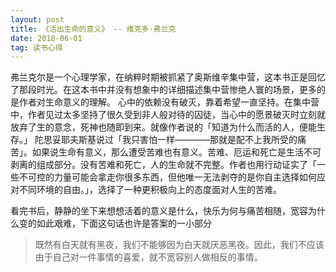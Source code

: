 ```yaml
---
layout: post
title: 《活出生命的意义》 -- 维克多·弗兰克 
date: 2018-06-01
tag: 读书心得
---
```


弗兰克尔是一个心理学家，在纳粹时期被抓紧了奥斯维辛集中营，这本书正是回忆了那段时光。在这本书中并没有想象中的详细描述集中营惨绝人寰的场景，更多的是作者对生命意义的理解。
心中的依赖没有破灭，靠着希望一直坚持。在集中营中，作者见过太多坚持了很久受到非人般对待的囚徒，当心中的愿景破灭时立刻就放弃了生的意念，死神也随即到来。就像作者说的「知道为什么而活的人，便能生存。」
陀思妥耶夫斯基说过「我只害怕一样————那就是配不上我所受的痛苦」。如果说生命有意义，那么遭受苦难也有意义。苦难、厄运和死亡是生活不可剥离的组成部分。没有苦难和死亡，人的生命就不完整。作者也用行动证实了「一些不可控的力量可能会拿走你很多东西，但他唯一无法剥夺的是你自主选择如何应对不同环境的自由。」，选择了一种更积极向上的态度面对人生的苦难。

看完书后，静静的坐下来想想活着的意义是什么，快乐为何与痛苦相随，宽容为什么变的如此艰难，下面这句话也许是答案的一小部分

> 既然有白天就有黑夜，我们不能够因为白天就厌恶黑夜。因此，我们不应该由于自己对一件事情的喜爱，就不宽容别人做相反的事情。
